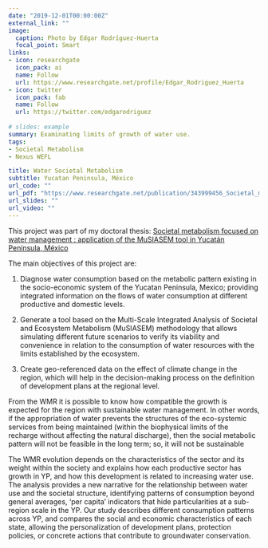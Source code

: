 ```yaml
---
date: "2019-12-01T00:00:00Z"
external_link: ""
image:
  caption: Photo by Edgar Rodríguez-Huerta
  focal_point: Smart
links:
- icon: researchgate
  icon_pack: ai
  name: Follow
  url: https://www.researchgate.net/profile/Edgar_Rodriguez_Huerta
- icon: twitter
  icon_pack: fab
  name: Follow
  url: https://twitter.com/edgarodriguez
  
# slides: example
summary: Examinating limits of growth of water use.
tags:
- Societal Metabolism
- Nexus WEFL

title: Water Societal Metabolism
subtitle: Yucatan Peninsula, México
url_code: ""
url_pdf: "https://www.researchgate.net/publication/343999456_Societal_metabolism_focused_on_water_management_Application_of_the_MuSIASEM_tool_in_Yucatan_Peninsula_Mexico"
url_slides: ""
url_video: ""
---
```


This project was part of my doctoral thesis: [Societal metabolism focused on water management : application of the MuSIASEM tool in Yucatán Península, México](https://www.tdx.cat/handle/10803/669626#page=4)

The main objectives of this project are:

1.	Diagnose water consumption based on the metabolic pattern existing in the socio-economic system of the Yucatan Peninsula, Mexico; providing integrated information on the flows of water consumption at different productive and domestic levels.

2.	Generate a tool based on the Multi-Scale Integrated Analysis of Societal and Ecosystem Metabolism (MuSIASEM) methodology that allows simulating different future scenarios to verify its viability and convenience in relation to the consumption of water resources with the limits established by the ecosystem.

3.	Create geo-referenced data on the effect of climate change in the region, which will help in the decision-making process on the definition of development plans at the regional level.

From the WMR it is possible to know how compatible the growth is expected for the region with sustainable water management. In other words, if the appropriation of water prevents the structures of the eco-systemic services from being maintained (within the biophysical limits of the recharge without affecting the natural discharge), then the social metabolic pattern will not be feasible in the long term; so, it will not be sustainable

The WMR evolution depends on the characteristics of the sector and its weight within the society and explains how each productive sector has growth in YP, and how this development is related to increasing water use. The analysis provides a new narrative for the relationship between water use and the societal structure, identifying patterns of consumption beyond general averages, ‘per capita’ indicators that hide particularities at a sub-region scale in the YP. Our study describes different consumption patterns across YP, and compares the social and economic characteristics of each state, allowing the personalization of development plans, protection policies, or concrete actions that contribute to groundwater conservation.